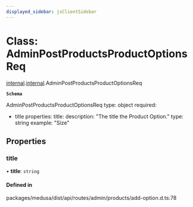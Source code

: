 ```yaml
---
displayed_sidebar: jsClientSidebar
---
```


# Class: AdminPostProductsProductOptionsReq

[internal](../modules/internal-8.md).[internal](../modules/internal-8.internal.md).AdminPostProductsProductOptionsReq

**`Schema`**

AdminPostProductsProductOptionsReq
type: object
required:
  - title
properties:
  title:
    description: "The title the Product Option."
    type: string
    example: "Size"

## Properties

### title

• **title**: `string`

#### Defined in

packages/medusa/dist/api/routes/admin/products/add-option.d.ts:78
